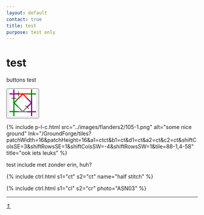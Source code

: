 ```yaml
---
layout: default
contact: true
title: test
purpose: test only
---
```



<style>
.button
  background-color: blue;
  border: 6px;
  border-color: red;
  color: green;
  padding: 0px;
  cursor: pointer;
  box-shadow: 3px 3px #ebebeb;
}

.button:hover {
  background-color: green;
   
}
  
</style>

# test

buttons test

<a href="../images/flanders2/105-1.png">
<button type="button"><img title="paris fashion" src="../images/flanders2/105-1.png"></button>
</a>  

{% include p-l-c.html
  src="../images/flanders2/105-1.png"
  alt="some nice ground"
  lnk="/GroundForge/tiles?patchWidth=16&patchHeight=16&a1=ctct&b1=ct&d1=ct&a2=ct&c2=ct&shiftColsSE=3&shiftRowsSE=1&shiftColsSW=-4&shiftRowsSW=1&tile=88-1,4-58"
  title="ook iets leuks"
%}  

test include met zonder erin, huh?
<table>
  {% include ctrl.html
  s1="ct"
  s2="ct"
  name="half stitch"
 %} 

    
{% include ctrl.html
  s1="cl"
  s2="cr"
  photo="ASN03"
%} 



***
[&uArr;]()


[p-paris-lcr]: ../images/flanders2/105-1.png.png            

